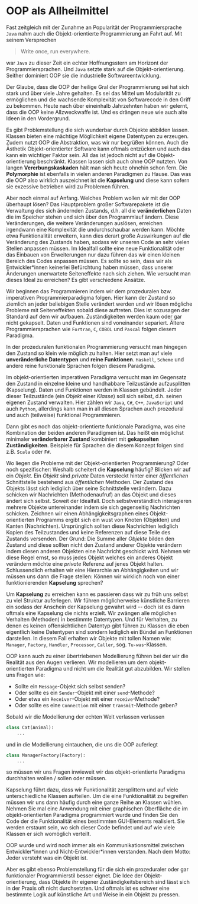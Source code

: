 # OOP als Allheilmittel

Fast zeitgleich mit der Zunahme an Popularität der Programmiersprache ``Java`` nahm auch die Objekt-orientierte Programmierung an Fahrt auf.
Mit seinem Versprechen

>Write once, run everywhere.

war ``Java`` zu dieser Zeit ein echter Hoffnungsstern am Horizont der Programmiersprachen.
Und ``Java`` setzte stark auf die Objekt-orientierung.
Seither dominiert OOP sie die industrielle Softwareentwicklung.

Der Glaube, dass die OOP der heilige Gral der Programmierung sei hat sich stark und über viele Jahre gehalten.
Es sei das Mittel um Modularität zu ermöglichen und die wachsende Komplexität von Softwarecode in den Griff zu bekommen.
Heute nach über eineinhalb Jahrzehnten haben wir gelernt, dass die OOP keine Allzweckwaffe ist.
Und es drängen neue wie auch alte Ideen in den Vordergrund.

Es gibt Problemstellung die sich wunderbar durch Objekte abbilden lassen.
Klassen bieten eine mächtige Möglichkeit eigene Datentypen zu erzeugen.
Zudem nutzt OOP die Abstraktion, was wir nur begrüßen können.
Auch die Ästhetik Objekt-orientierter Software kann oftmals entzücken und auch das kann ein wichtiger Faktor sein.
All das ist jedoch nicht auf die Objekt-orientierung beschränkt.
Klassen lassen sich auch ohne OOP nutzten.
Von langen **Vererbungskaskaden** hält man sich heute ohnehin schon fern.
Die **Polymorphie** ist ebenfalls in vielen anderen Paradigmen zu Hause.
Das was die OOP also wirklich auszeichnet ist die **Kapselung** und diese kann sofern sie exzessive betrieben wird zu Problemen führen.

Aber noch einmal auf Anfang.
Welches Problem wollen wir mit der OOP überhaupt lösen?
Das Hauptproblem großer Softwarepakete ist die Verwaltung des sich ändernden Zustands, d.h. all die **veränderlichen** Daten die im Speicher stehen und sich über den Programmlauf ändern.
Diese Veränderungen, die weitere Veränderungen auslösen, erreichen irgendwann eine Komplexität die undurchschaubar werden kann.
Möchte etwa Funktionalität erweitern, kann dies derart große Auswirkungen auf die Veränderung des Zustands haben, sodass wir unseren Code an sehr vielen Stellen anpassen müssen.
Im Idealfall sollte eine neue Funktionalität oder das Einbauen von Erweiterungen nur dazu führen das wir einen kleinen Bereich des Codes anpassen müssen.
Es sollte so sein, dass wir als Entwickler\*innen keinerlei Befürchtung haben müssen, dass unserer Änderungen unerwartete Seiteneffekte nach sich ziehen.
Wie versucht man dieses Ideal zu erreichen?
Es gibt verschiedene Ansätze.

Wir beginnen das Programmieren indem wir dem prozeduralen bzw. imperativen Programmierparadigma folgen.
Hier kann der Zustand so ziemlich an jeder beliebigen Stelle verändert werden und wir lösen mögliche Probleme mit Seiteneffekten sobald diese auftreten.
Dies ist sozusagen der Standard auf dem wir aufbauen.
Zuständigkeiten werden kaum oder gar nicht gekapselt.
Daten und Funktionen sind voneinander separiert.
Ältere Programmiersprachen wie ``Fortran``, ``C``, ``COBOL`` und ``Pascal`` folgen diesem Paradigma.

In der prozeduralen funktionalen Programmierung versucht man hingegen den Zustand so klein wie möglich zu halten.
Hier setzt man auf viele **unveränderliche Datentypen** und **reine Funktionen**.
``Haskell``, ``Scheme`` und andere reine funktionale Sprachen folgen diesem Paradigma.

Im objekt-orientierten imperativen Paradigma versucht man im Gegensatz den Zustand in einzelne kleine und handhabbare Teilzustände aufzusplitten (Kapselung).
Daten und Funktionen werden in Klassen gebündelt.
Jeder dieser Teilzustände (ein *Objekt* einer *Klasse*) soll sich selbst, d.h. seinen eigenen Zustand verwalten.
Hier zählen wir ``Java``, ``C#``, ``C++``, ``JavaScript`` und auch ``Python``, allerdings kann man in all diesen Sprachen auch prozedural und auch (teilweise) funktional Programmieren.

Dann gibt es noch das objekt-orientierte funktionale Paradigma, was eine Kombination der beiden anderen Paradigmen ist.
Das heißt ein möglichst minimaler **veränderbarer Zustand** kombiniert mit **gekapselten Zuständigkeiten**.
Beispiele für Sprachen die diesem Konzept folgen sind z.B. ``Scala`` oder ``F#``.

Wo liegen die Probleme mit der Objekt-orientierten Programmierung?
Oder noch spezifischer: Weshalb scheitert die **Kapselung** häufig?
Blicken wir auf ein *Objekt*.
Ein *Objekt* sind *private* Daten versteckt hinter einer *öffentlichen* Schnittstelle bestehend aus *öffentlichen* Methoden.
Der Zustand des Objekts lässt sich lediglich über seine Schnittstelle verändern.
Dazu schicken wir Nachrichten (Methodenaufruf) an das Objekt und dieses ändert sich selbst.
Soweit der Idealfall.
Doch selbstverständlich interagieren mehrere Objekte untereinander indem sie sich gegenseitig Nachrichten schicken.
Zeichnen wir einen Abhängigkeitsgraphen eines Objekt-orientierten Programms ergibt sich ein wust von Knoten (Objekten) und Kanten (Nachrichten).
Ursprünglich sollten diese Nachrichten lediglich Kopien des Teilzustandes und keine Referenzen auf diese Teile des Zustands versenden.
Der Grund: Die Summe aller *Objekte* bilden den Zustand und diese sollten nicht den Zustand anderer Objekte verändern indem diesen anderen Objekten eine Nachricht geschickt wird.
Nehmen wir diese Regel ernst, so muss jedes Objekt welches ein anderes Objekt verändern möchte eine *private* Referenz auf jenes Objekt halten.
Schlussendlich erhalten wir eine Hierarchie an Abhängigkeiten und wir müssen uns dann die Frage stellen: Können wir wirklich noch von einer funktionierenden **Kapselung** sprechen?

Um **Kapselung** zu erreichen kann es passieren dass wir zu früh uns selbst zu viel Struktur auferlegen.
Wir führen möglicherweise künstliche Barrieren ein sodass der Anschein der Kapselung gewahrt wird -- doch ist es dann oftmals eine Kapselung die nichts erzielt.
Wir zwängen alle möglichen Verhalten (Methoden) in bestimmte Datentypen.
Und für Verhalten, zu denen es keinen offensichtlichen Datentyp gibt führen zu Klassen die eben eigentlich keine Datentypen sind sondern lediglich ein Bündel an Funktionen darstellen.
In diesem Fall erhalten wir Objekte mit tollen Namen wie: ``Manager``, ``Factory``, ``Handler``, ``Processor``, ``Caller``, sog. ``Tu-was``-Klassen.

OOP kann auch zu einer übertriebenen Modellierung führen bei der wir die Realität aus den Augen verlieren.
Wir modellieren um dem objekt-orientierten Paradigma und nicht um die Realität gut abzubilden.
Wir stellen uns Fragen wie:

+ Sollte ein ``Message``-Objekt sich selbst senden?
+ Oder sollte es ein ``Sender``-Objekt mit einer ``send``-Methode?
+ Oder etwa ein ``Receiver``-Objekt mit einer ``receive``-Methode?
+ Oder sollte es eine ``Connection`` mit einer ``transmit``-Methode geben?

Sobald wir die Modellierung der echten Welt verlassen verlassen

```python
class Cat(Animal):
    ...
```

und in die Modellierung eintauchen, die uns die OOP auferlegt 

```python
class ManagerFactory(Factory):
    ...
```

so müssen wir uns Fragen inwieweit wir das objekt-orientierte Paradigma durchhalten wollen / sollen oder müssen.

Kapselung führt dazu, dass wir Funktionalität zersplittern und auf viele unterschiedliche Klassen aufteilen.
Um die eine Funktionalität zu begreifen müssen wir uns dann häufig durch eine ganze Reihe an Klassen wühlen.
Nehmen Sie mal eine Anwendung mit einer graphischen Oberfläche die im objekt-orientierten Paradigma programmiert wurde und finden Sie den Code der die Funktionalität eines bestimmten GUI-Elements realisiert.
Sie werden erstaunt sein, wo sich dieser Code befindet und auf wie viele Klassen er sich womöglich verteilt.



OOP wurde und wird noch immer als ein Kommunikationsmittel zwischen Entwickler\*innen und Nicht-Entwickler\*innen verstanden.
Nach dem Motto: Jeder versteht was ein Objekt ist.

Aber es gibt ebenso Problemstellung für die sich ein prozeduraler oder gar funktionaler Programmierstil besser eignet.
Die Idee der Objekt-orientierung, dass Objekte ihr eigener Zuständigkeitsbereich sind lässt sich in der Praxis oft nicht durchsetzten.
Und oftmals ist es schwer eine bestimmte Logik auf künstliche Art und Weise in ein Objekt zu pressen.
